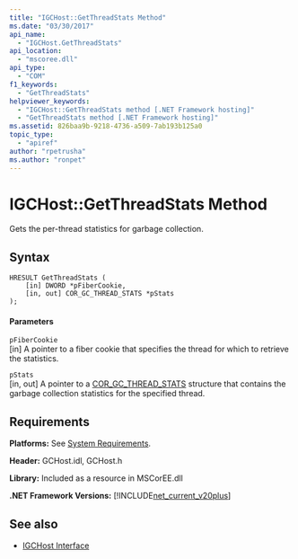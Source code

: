 ```yaml
---
title: "IGCHost::GetThreadStats Method"
ms.date: "03/30/2017"
api_name: 
  - "IGCHost.GetThreadStats"
api_location: 
  - "mscoree.dll"
api_type: 
  - "COM"
f1_keywords: 
  - "GetThreadStats"
helpviewer_keywords: 
  - "IGCHost::GetThreadStats method [.NET Framework hosting]"
  - "GetThreadStats method [.NET Framework hosting]"
ms.assetid: 826baa9b-9218-4736-a509-7ab193b125a0
topic_type: 
  - "apiref"
author: "rpetrusha"
ms.author: "ronpet"
---
```

# IGCHost::GetThreadStats Method
Gets the per-thread statistics for garbage collection.  
  
## Syntax  
  
```  
HRESULT GetThreadStats (  
    [in] DWORD *pFiberCookie,  
    [in, out] COR_GC_THREAD_STATS *pStats  
);  
```  
  
#### Parameters  
 `pFiberCookie`  
 [in] A pointer to a fiber cookie that specifies the thread for which to retrieve the statistics.  
  
 `pStats`  
 [in, out] A pointer to a [COR_GC_THREAD_STATS](../../../../docs/framework/unmanaged-api/hosting/cor-gc-thread-stats-structure.md) structure that contains the garbage collection statistics for the specified thread.  
  
## Requirements  
 **Platforms:** See [System Requirements](../../../../docs/framework/get-started/system-requirements.md).  
  
 **Header:** GCHost.idl, GCHost.h  
  
 **Library:** Included as a resource in MSCorEE.dll  
  
 **.NET Framework Versions:** [!INCLUDE[net_current_v20plus](../../../../includes/net-current-v20plus-md.md)]  
  
## See also
- [IGCHost Interface](../../../../docs/framework/unmanaged-api/hosting/igchost-interface.md)
